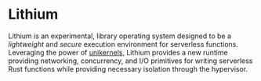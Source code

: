 # Lithium

Lithium is an experimental, library operating system designed to be a *lightweight* and *secure* execution environment for serverless functions. Leveraging the power of [unikernels](https://en.wikipedia.org/wiki/Unikernel), Lithium provides a new runtime providing networking, concurrency, and I/O primitives for writing serverless Rust functions while providing necessary isolation through the hypervisor.